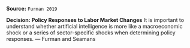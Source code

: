 **Source:** `Furman 2019`

**Decision: Policy Responses to Labor Market Changes**
It is important to understand whether artificial intelligence is more like a macroeconomic shock or a series of sector-specific shocks when determining policy responses. — Furman and Seamans
